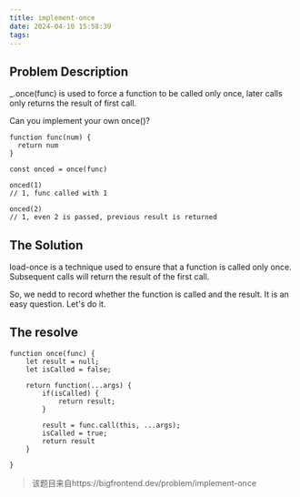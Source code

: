 ```yaml
---
title: implement-once
date: 2024-04-10 15:58:39
tags:
---
```


## Problem Description

\_.once(func) is used to force a function to be called only once, later calls
only returns the result of first call.

Can you implement your own once()?

```
function func(num) {
  return num
}

const onced = once(func)

onced(1)
// 1, func called with 1

onced(2)
// 1, even 2 is passed, previous result is returned
```

## The Solution

load-once is a technique used to ensure that a function is called only once.
Subsequent calls will return the result of the first call.

So, we nedd to record whether the function is called and the result. It is an
easy question. Let's do it.

## The resolve

```
function once(func) {
    let result = null;
    let isCalled = false;

    return function(...args) {
        if(isCalled) {
            return result;
        }

        result = func.call(this, ...args);
        isCalled = true;
        return result
    }

}
```

> 该题目来自https://bigfrontend.dev/problem/implement-once
